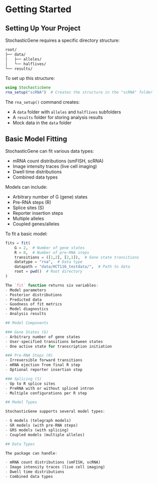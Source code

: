 # Getting Started

## Setting Up Your Project

StochasticGene requires a specific directory structure:

```bash
root/
├── data/
│   ├── alleles/
│   └── halflives/
└── results/
```

To set up this structure:

```julia
using StochasticGene
rna_setup("scRNA")  # Creates the structure in the "scRNA" folder
```

The `rna_setup()` command creates:
- A `data` folder with `alleles` and `halflives` subfolders
- A `results` folder for storing analysis results
- Mock data in the `data` folder

## Basic Model Fitting

StochasticGene can fit various data types:
- mRNA count distributions (smFISH, scRNA)
- Image intensity traces (live cell imaging)
- Dwell time distributions
- Combined data types

Models can include:
- Arbitrary number of G (gene) states
- Pre-RNA steps (R)
- Splice sites (S)
- Reporter insertion steps
- Multiple alleles
- Coupled genes/alleles

To fit a basic model:

```julia
fits = fit(
    G = 2,  # Number of gene states
    R = 0,  # Number of pre-RNA steps
    transitions = ([1,2], [2,1]),  # Gene state transitions
    datatype = "rna",  # Data type
    datapath = "data/HCT116_testdata/",  # Path to data
    root = pwd()  # Root directory
)

The `fit` function returns six variables:
- Model parameters
- Posterior distributions
- Predicted data
- Goodness of fit metrics
- Model diagnostics
- Analysis results

## Model Components

### Gene States (G)
- Arbitrary number of gene states
- User-specified transitions between states
- One active state for transcription initiation

### Pre-RNA Steps (R)
- Irreversible forward transitions
- mRNA ejection from final R step
- Optional reporter insertion step

### Splicing (S)
- Up to R splice sites
- PreRNA with or without spliced intron
- Multiple configurations per R step

## Model Types

StochasticGene supports several model types:

- G models (telegraph models)
- GR models (with pre-RNA steps)
- GRS models (with splicing)
- Coupled models (multiple alleles)

## Data Types

The package can handle:

- mRNA count distributions (smFISH, scRNA)
- Image intensity traces (live cell imaging)
- Dwell time distributions
- Combined data types
